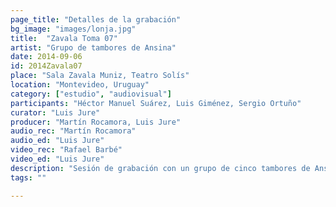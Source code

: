 ```yaml
---
page_title: "Detalles de la grabación"
bg_image: "images/lonja.jpg"
title:  "Zavala Toma 07"  
artist: "Grupo de tambores de Ansina"  
date: 2014-09-06  
id: 2014Zavala07
place: "Sala Zavala Muniz, Teatro Solís"  
location: "Montevideo, Uruguay"  
category: ["estudio", "audiovisual"]  
participants: "Héctor Manuel Suárez, Luis Giménez, Sergio Ortuño"  
curator: "Luis Jure"  
producer: "Martín Rocamora, Luis Jure"  
audio_rec: "Martín Rocamora"  
audio_ed: "Luis Jure"  
video_rec: "Rafael Barbé"  
video_ed: "Luis Jure"  
description: "Sesión de grabación con un grupo de cinco tambores de Ansina, toma 7"  
tags: ""  

---
```

